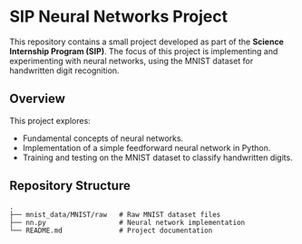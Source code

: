 # SIP Neural Networks Project

This repository contains a small project developed as part of the **Science Internship Program (SIP)**. The focus of this project is implementing and experimenting with neural networks, using the MNIST dataset for handwritten digit recognition.

## Overview

This project explores:
- Fundamental concepts of neural networks.
- Implementation of a simple feedforward neural network in Python.
- Training and testing on the MNIST dataset to classify handwritten digits.

## Repository Structure

```plaintext
.
├── mnist_data/MNIST/raw   # Raw MNIST dataset files
├── nn.py                  # Neural network implementation
└── README.md              # Project documentation
